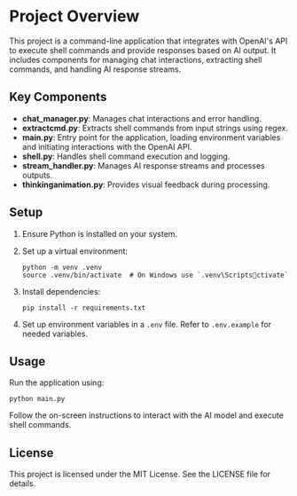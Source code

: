 # Project Overview

This project is a command-line application that integrates with OpenAI's API to execute shell commands and provide responses based on AI output. It includes components for managing chat interactions, extracting shell commands, and handling AI response streams.

## Key Components

- **chat_manager.py**: Manages chat interactions and error handling.
- **extractcmd.py**: Extracts shell commands from input strings using regex.
- **main.py**: Entry point for the application, loading environment variables and initiating interactions with the OpenAI API.
- **shell.py**: Handles shell command execution and logging.
- **stream_handler.py**: Manages AI response streams and processes outputs.
- **thinkinganimation.py**: Provides visual feedback during processing.

## Setup

1. Ensure Python is installed on your system.
2. Set up a virtual environment:
   
   ```shell
   python -m venv .venv
   source .venv/bin/activate  # On Windows use `.venv\Scriptsctivate`
   ```

3. Install dependencies:
   
   ```shell
   pip install -r requirements.txt
   ```

4. Set up environment variables in a `.env` file. Refer to `.env.example` for needed variables.

## Usage

Run the application using:

```shell
python main.py
```

Follow the on-screen instructions to interact with the AI model and execute shell commands.

## License

This project is licensed under the MIT License. See the LICENSE file for details.
